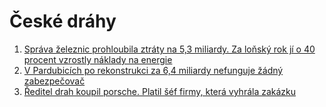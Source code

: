 # České dráhy

1. [Správa železnic prohloubila ztráty na 5,3 miliardy. Za loňský rok jí o 40 procent vzrostly náklady na energie](https://www.irozhlas.cz/ekonomika/spravy-zeleznic-vlaky-zeleznice-finance-naklady_2305051411_bko)
1. [V Pardubicích po rekonstrukci za 6,4 miliardy nefunguje žádný zabezpečovač](https://www.novinky.cz/clanek/domaci-nehoda-v-pardubicich-to-by-se-s-etcs-nestalo-40475104)
1. [Ředitel drah koupil porsche. Platil šéf firmy, která vyhrála zakázku](https://www.seznamzpravy.cz/clanek/domaci-kauzy-reditel-drah-koupil-porsche-platil-sef-firmy-ktera-vyhrala-zakazku-221827)
